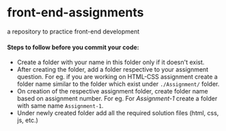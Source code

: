# front-end-assignments
a repository to practice front-end development

#### Steps to follow before you commit your code:
- Create a folder with your name in this folder only if it doesn't exist.
- After creating the folder, add a folder respective to your assignment question. For eg. if you are working on HTML-CSS assignment create a folder name similar to the folder which exist under `./Assignment/` folder.
- On creation of the respective assignment folder, create folder name based on assignment number. For eg. For *Assignment-1* create a folder with same name `Assignment-1`.
- Under newly created folder add all the required solution files (html, css, js, etc.)
